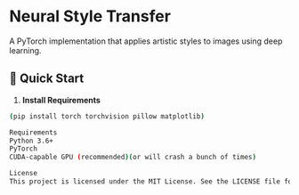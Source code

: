 # Neural Style Transfer

A PyTorch implementation that applies artistic styles to images using deep learning.

## 🚀 Quick Start

1. **Install Requirements**
```bash
(pip install torch torchvision pillow matplotlib)

Requirements
Python 3.6+
PyTorch
CUDA-capable GPU (recommended)(or will crash a bunch of times)

License
This project is licensed under the MIT License. See the LICENSE file for more details.
